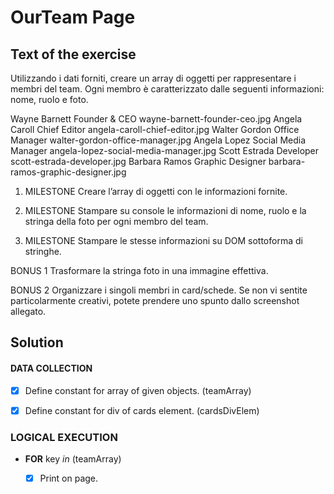 # OurTeam Page

## Text of the exercise
Utilizzando i dati forniti, creare un array di oggetti per rappresentare i membri del team.
Ogni membro è caratterizzato dalle seguenti informazioni: nome, ruolo e foto.

Wayne Barnett	Founder & CEO	        wayne-barnett-founder-ceo.jpg
Angela Caroll	Chief Editor	        angela-caroll-chief-editor.jpg
Walter Gordon	Office Manager	        walter-gordon-office-manager.jpg
Angela Lopez	Social Media Manager	angela-lopez-social-media-manager.jpg
Scott Estrada	Developer	            scott-estrada-developer.jpg
Barbara Ramos	Graphic Designer	    barbara-ramos-graphic-designer.jpg

1. MILESTONE
Creare l’array di oggetti con le informazioni fornite.

2. MILESTONE
Stampare su console le informazioni di nome, ruolo e la stringa della foto per ogni membro del team.

3. MILESTONE
Stampare le stesse informazioni su DOM sottoforma di stringhe.

BONUS 1
Trasformare la stringa foto in una immagine effettiva.

BONUS 2
Organizzare i singoli membri in card/schede. Se non vi sentite particolarmente creativi, potete prendere uno spunto dallo screenshot allegato.

## Solution

#### DATA COLLECTION

- [x] Define constant for array of given objects. (teamArray)

- [x] Define constant for div of cards element. (cardsDivElem)

### LOGICAL EXECUTION

- **FOR** key *in* (teamArray)

    - [x] Print on page.